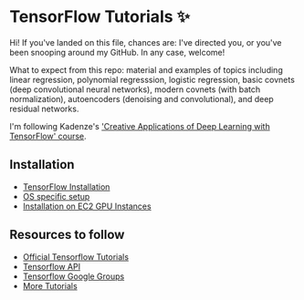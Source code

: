 # TensorFlow Tutorials ✨

Hi! If you've landed on this file, chances are:
I've directed you, or you've been snooping around my GitHub. In any case, welcome!

What to expect from this repo: material and examples of topics including linear regression, polynomial regresssion, logistic regression, basic covnets (deep convolutional neural networks), modern covnets (with batch normalization), autoencoders (denoising and convolutional), and deep residual networks.    

I'm following Kadenze's ['Creative Applications of Deep Learning with TensorFlow' course](https://www.kadenze.com/courses/creative-applications-of-deep-learning-with-tensorflow-iv/info). 

## Installation

* [TensorFlow Installation](https://github.com/tensorflow/tensorflow)
* [OS specific setup](https://github.com/tensorflow/tensorFlow/blob/master/tensorflow/g3doc/get_started/os_setup.md)
* [Installation on EC2 GPU Instances](http://eatcodeplay.com/installing-gpu-enabled-tensorflow-with-python-3-4-in-ec2/)

## Resources to follow

* [Official Tensorflow Tutorials](https://www.tensorflow.org/versions/r0.7/tutorials/index.html)
* [Tensorflow API](https://www.tensorflow.org/versions/r0.7/api_docs/python/index.html)
* [Tensorflow Google Groups](https://groups.google.com/a/tensorflow.org/forum/#!forum/discuss)
* [More Tutorials](https://github.com/nlintz/TensorFlow-Tutorials)
